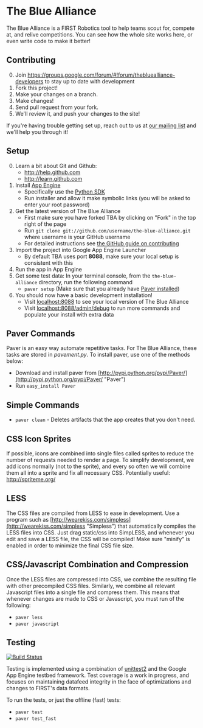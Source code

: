 The Blue Alliance
==================
The Blue Alliance is a FIRST Robotics tool to help teams scout for, compete at, and relive competitions. You can see how the whole site works here, or even write code to make it better!

Contributing
------------
0. Join https://groups.google.com/forum/#!forum/thebluealliance-developers to stay up to date with development
1. Fork this project!
2. Make your changes on a branch.
3. Make changes!
4. Send pull request from your fork.
5. We'll review it, and push your changes to the site!

If you're having trouble getting set up, reach out to us at [our mailing list](https://groups.google.com/forum/?fromgroups#!forum/thebluealliance-developers) and we'll help you through it!

Setup
-----
0. Learn a bit about Git and Github:
	* http://help.github.com
	* http://learn.github.com
1. Install [App Engine](http://developers.google.com/appengine/)
	* Specifically use the [Python SDK](http://developers.google.com/appengine/downloads#Google_App_Engine_SDK_for_Python)
	* Run installer and allow it make symbolic links (you will be asked to enter your root password)
2. Get the latest version of The Blue Alliance
	* First make sure you have forked TBA by clicking on "Fork" in the top right of the page
	* Run `git clone git://github.com/username/the-blue-alliance.git` where username is your GitHub username
	* For detailed instructions see [the GitHub guide on contributing](https://guides.github.com/activities/contributing-to-open-source/index.html#contributing)
3. Import the project into Google App Engine Launcher
	* By default TBA uses port **8088**, make sure your local setup is consistent with this
4. Run the app in App Engine
5. Get some test data: In your terminal console, from the `the-blue-alliance` directory, run the following command
	* `paver setup` (Make sure that you already have [Paver installed](#paver-commands))
6. You should now have a basic development installation!
	* Visit [localhost:8088](http://localhost:8088) to see your local version of The Blue Alliance
	* Visit [localhost:8088/admin/debug](http://localhost:8088/admin/debug) to run more commands and populate your install with extra data

Paver Commands
--------------
Paver is an easy way automate repetitive tasks. For The Blue Alliance, these tasks are stored in _pavement.py_. 
To install paver, use one of the methods below:
* Download and install paver from [http://pypi.python.org/pypi/Paver/](http://pypi.python.org/pypi/Paver/ "Paver") 
* Run `easy_install Paver`

## Simple Commands
* `paver clean` - Deletes artifacts that the app creates that you don't need.

CSS Icon Sprites
-----------
If possible, icons are combined into single files called sprites to reduce the number of requests needed to render a page.
To simplify development, we add icons normally (not to the sprite), and every so often we will combine them all into a sprite and fix all necessary CSS.
Potentially useful: http://spriteme.org/

LESS
----
The CSS files are compiled from LESS to ease in development. Use a program such as [http://wearekiss.com/simpless](http://wearekiss.com/simpless "Simpless") that automatically compiles
the LESS files into CSS. Just drag static/css into SimpLESS, and whenever you edit and save a LESS file, the CSS will be compiled! Make sure "minify" is enabled in order to minimize the final CSS file size.

CSS/Javascript Combination and Compression
------------------------------------------
Once the LESS files are compressed into CSS, we combine the resulting file with other precompiled CSS files. Similarly, we combine all relevant Javascript files into a single file and compress them.
This means that whenever changes are made to CSS or Javascript, you must run of the following:
* `paver less`
* `paver javascript`

Testing
-------
[![Build Status](https://travis-ci.org/the-blue-alliance/the-blue-alliance.png?branch=master)](https://travis-ci.org/the-blue-alliance/the-blue-alliance)

Testing is implemented using a combination of [unittest2](http://pypi.python.org/pypi/unittest2 "Uniter Test 2") and the Google App Engine testbed framework. Test coverage is a work in progress, and focuses on maintaining datafeed integrity in the face of optimizations and changes to FIRST's data formats.

To run the tests, or just the offline (fast) tests:
* `paver test`
* `paver test_fast`

